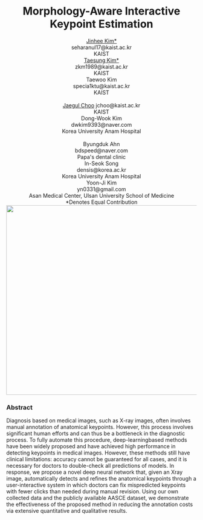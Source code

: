 
<div><h1 align="center">Morphology-Aware Interactive Keypoint Estimation</h1></div>

<div align="center">
  <div style='inline-block'><a href="https://sites.google.com/view/jinhee-kim">Jinhee Kim*</a><br>seharanul17@kaist.ac.kr<br>KAIST</div>
  <div style='inline-block'><a href="https://github.com/ts-kim/">Taesung Kim*</a><br>zkm1989@kaist.ac.kr<br>KAIST</div>
  <div style='inline-block'>Taewoo Kim<br>specia1ktu@kaist.ac.kr<br>KAIST</div><br>
  <div style='inline-block'> <a href="https://sites.google.com/site/jaegulchoo/">Jaegul Choo</a> jchoo@kaist.ac.kr<br>KAIST</div>
  <div style='inline-block'>Dong-Wook Kim <br> dwkim9393@naver.com <br>Korea University Anam Hospital</div><br>
  <div style='inline-block'>Byungduk Ahn <br> bdspeed@naver.com <br>Papa's dental clinic</div>
  <div style='inline-block'>In-Seok Song <br>densis@korea.ac.kr<br>Korea University Anam Hospital</div>
  <div style='inline-block'>Yoon-Ji Kim <br>yn0331@gmail.com<br>Asan Medical Center, Ulsan University School of Medicine</div>
</div>

<div align="center">
*Denotes Equal Contribution
</div>

<img src="./video.gif" width="1000px" height="500px">

<div>
<h3>Abstract</h3>

Diagnosis based on medical images, such as X-ray images, often involves manual annotation of anatomical keypoints. However, this process involves significant human efforts and can thus be a bottleneck in the diagnostic process. To fully automate this procedure, deep-learningbased methods have been widely proposed and have achieved high performance in detecting keypoints in medical images. However, these methods still have clinical limitations: accuracy cannot be guaranteed for all cases, and it is necessary for doctors to double-check all predictions of models.
In response, we propose a novel deep neural network that, given an Xray image, automatically detects and refines the anatomical keypoints through a user-interactive system in which doctors can fix mispredicted keypoints with fewer clicks than needed during manual revision. Using our own collected data and the publicly available AASCE dataset, we demonstrate the effectiveness of the proposed method in reducing the annotation costs via extensive quantitative and qualitative results.
</div>
